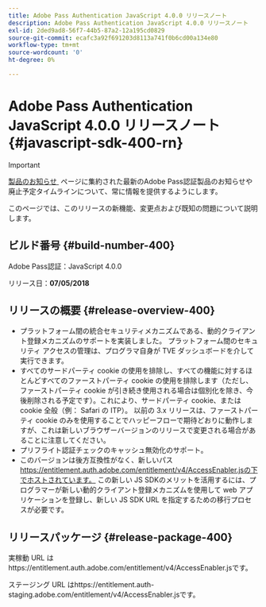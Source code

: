 ```yaml
---
title: Adobe Pass Authentication JavaScript 4.0.0 リリースノート
description: Adobe Pass Authentication JavaScript 4.0.0 リリースノート
exl-id: 2ded9ad8-56f7-44b5-87a2-12a195cd0829
source-git-commit: ecafc3a92f691203d8113a741f0b6cd00a134e80
workflow-type: tm+mt
source-wordcount: '0'
ht-degree: 0%

---
```


# Adobe Pass Authentication JavaScript 4.0.0 リリースノート {#javascript-sdk-400-rn}

>[!IMPORTANT]
>
> [&#x200B; 製品のお知らせ &#x200B;](/help/authentication/product-announcements.md) ページに集約された最新のAdobe Pass認証製品のお知らせや廃止予定タイムラインについて、常に情報を提供するようにします。

このページでは、このリリースの新機能、変更点および既知の問題について説明します。

## ビルド番号 {#build-number-400}

Adobe Pass認証：JavaScript 4.0.0

リリース日：**07/05/2018**

## リリースの概要 {#release-overview-400}

* プラットフォーム間の統合セキュリティメカニズムである、動的クライアント登録メカニズムのサポートを実装しました。 プラットフォーム間のセキュリティ アクセスの管理は、プログラマ自身が TVE ダッシュボードを介して実行できます。
* すべてのサードパーティ cookie の使用を排除し、すべての機能に対するほとんどすべてのファーストパーティ cookie の使用を排除します（ただし、ファーストパーティ cookie が引き続き使用される場合は個別化を除き、今後削除される予定です）。これにより、サードパーティ cookie、または cookie 全般（例： Safari の ITP）。 以前の 3.x リリースは、ファーストパーティ cookie のみを使用することでハッピーフローで期待どおりに動作しますが、これは新しいブラウザーバージョンのリリースで変更される場合があることに注意してください。
* プリフライト認証チェックのキャッシュ無効化のサポート。
* このバージョンは後方互換性がなく、新しいパス https://entitlement.auth.adobe.com/entitlement/v4/AccessEnabler.jsの下でホストされています。 この新しい JS SDKのメリットを活用するには、プログラマーが新しい動的クライアント登録メカニズムを使用して web アプリケーションを登録し、新しい JS SDK URL を指定するための移行プロセスが必要です。

## リリースパッケージ {#release-package-400}

実稼動 URL はhttps://entitlement.auth.adobe.com/entitlement/v4/AccessEnabler.jsです。

ステージング URL はhttps://entitlement.auth-staging.adobe.com/entitlement/v4/AccessEnabler.jsです。
